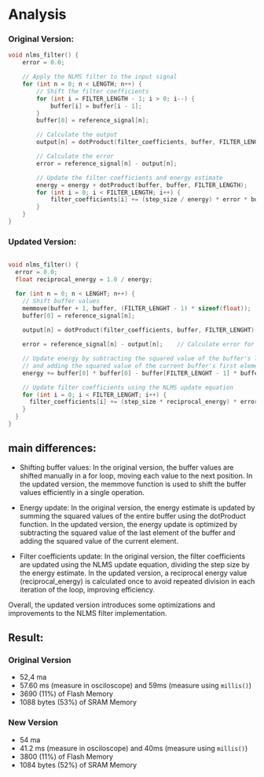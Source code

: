
# Analysis

### Original Version:

```cpp
void nlms_filter() {
    error = 0.0;

    // Apply the NLMS filter to the input signal
    for (int n = 0; n < LENGTH; n++) {
        // Shift the filter coefficients
        for (int i = FILTER_LENGTH - 1; i > 0; i--) {
            buffer[i] = buffer[i - 1];
        }
        buffer[0] = reference_signal[n];

        // Calculate the output
        output[n] = dotProduct(filter_coefficients, buffer, FILTER_LENGTH);

        // Calculate the error
        error = reference_signal[n] - output[n];

        // Update the filter coefficients and energy estimate
        energy = energy + dotProduct(buffer, buffer, FILTER_LENGTH);
        for (int i = 0; i < FILTER_LENGTH; i++) {
            filter_coefficients[i] += (step_size / energy) * error * buffer[i];
        }
    }
}
```
### Updated Version:


```cpp

void nlms_filter() {
  error = 0.0;
  float reciprocal_energy = 1.0 / energy;

  for (int n = 0; n < LENGHT; n++) {
    // Shift buffer values
    memmove(buffer + 1, buffer, (FILTER_LENGHT - 1) * sizeof(float));
    buffer[0] = reference_signal[n];
    
    output[n] = dotProduct(filter_coefficients, buffer, FILTER_LENGHT);

    error = reference_signal[n] - output[n];    // Calculate error for current sample

    // Update energy by subtracting the squared value of the buffer's last element
    // and adding the squared value of the current buffer's first element
    energy += buffer[0] * buffer[0] - buffer[FILTER_LENGHT - 1] * buffer[FILTER_LENGHT - 1];

    // Update filter coefficients using the NLMS update equation
    for (int i = 0; i < FILTER_LENGHT; i++) {
      filter_coefficients[i] += (step_size * reciprocal_energy) * error * buffer[i];
    }
  }
}
```
## main differences:

- Shifting buffer values: In the original version, the buffer values are shifted manually in a for loop, moving each value to the next position. In the updated version, the memmove function is used to shift the buffer values efficiently in a single operation.

- Energy update: In the original version, the energy estimate is updated by summing the squared values of the entire buffer using the dotProduct function. In the updated version, the energy update is optimized by subtracting the squared value of the last element of the buffer and adding the squared value of the current element.

- Filter coefficients update: In the original version, the filter coefficients are updated using the NLMS update equation, dividing the step size by the energy estimate. In the updated version, a reciprocal energy value (reciprocal_energy) is calculated once to avoid repeated division in each iteration of the loop, improving efficiency.

Overall, the updated version introduces some optimizations and improvements to the NLMS filter implementation.

## Result:

### Original Version
- 52,4 ma 
- 57.60 ms (measure in osciloscope) and 59ms (measure using `millis()`)
- 3690 (11%) of Flash Memory
- 1088 bytes (53%) of SRAM Memory

### New Version
- 54 ma 
- 41.2 ms (measure in osciloscope) and 40ms (measure using `millis()`)
- 3800 (11%) of Flash Memory
- 1084 bytes (52%) of SRAM Memory
